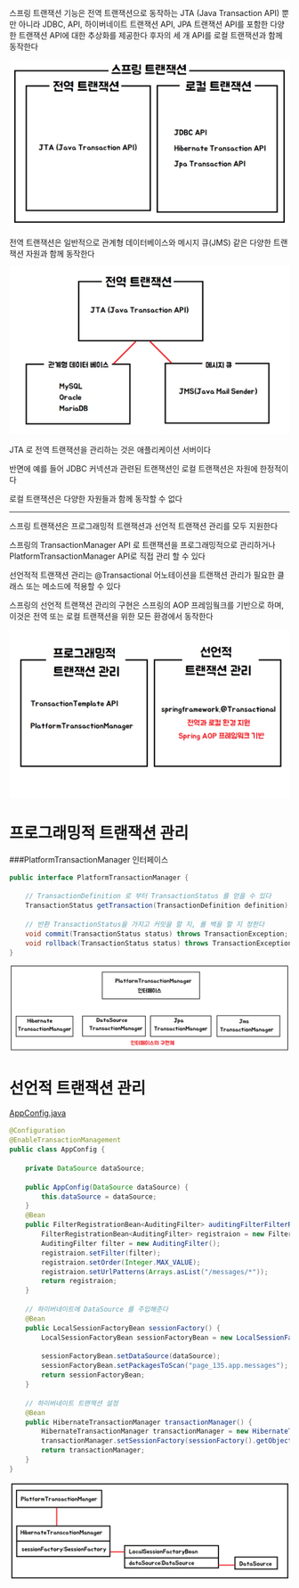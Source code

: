 스프링 트랜잭션 기능은 전역 트랜잭션으로 동작하는 JTA (Java Transaction API) 뿐만 아니라 
JDBC, API, 하이버네이트 트랜잭션 API, JPA 트랜잭션 API를 포함한 다양한 트랜잭션 API에 대한 추상화를 제공한다
후자의 세 개 API를 로컬 트랜잭션과 함께 동작한다

![스프링 트랜잭션](./스프링%20트랜잭션.png)

전역 트랜잭션은 일반적으로 관계형 데이터베이스와 메시지 큐(JMS) 같은 다양한 트랜잭션 자원과 함께 동작한다

![전역 트랜잭션](./전역%20트랜잭션.png)

JTA 로 전역 트랜잭션을 관리하는 것은 애플리케이션 서버이다

반면에 예를 들어 JDBC 커넥션과 관련된 트랜잭션인 로컬 트랜잭션은 자원에 한정적이다

로컬 트랜잭션은 다양한 자원들과 함께 동작할 수 없다

---

스프링 트랜잭션은 프로그래밍적 트랜잭션과 선언적 트랜잭션 관리를 모두 지원한다


스프링의 TransactionManager API 로 트랜잭션을 프로그래밍적으로 관리하거나 PlatformTransactionManager API로 직접 관리 할 수 있다

선언적적 트랜잭션 관리는 @Transactional 어노테이션을 트랜잭션 관리가 필요한 클래스 또는 메소드에 적용할 수 있다

스프링의 선언적 트랜잭션 관리의 구현은 스프링의 AOP 프레임웤크를 기반으로 하며, 이것은 전역 또는 로컬 트랜잭션을 위한 모든 환경에서 동작한다


![스프링 프래그리밍, 선언적](./스프링%20프로그래밍,선언적.png)

# 프로그래밍적 트랜잭션 관리
###PlatformTransactionManager 인터페이스
```java
public interface PlatformTransactionManager {

    // TransactionDefinition 로 부터 TransactionStatus 를 얻을 수 있다
    TransactionStatus getTransaction(TransactionDefinition definition) throws TransactionException;
    
    // 반환 TransactionStatus을 가지고 커밋을 할 지, 롤 백을 할 지 정한다
    void commit(TransactionStatus status) throws TransactionException;
    void rollback(TransactionStatus status) throws TransactionException;
}
```

![platformInterface](./PlatformInterface.png)

# 선언적 트랜잭션 관리
[AppConfig.java](./app/messages/config/AppConfig.java)
```java
@Configuration
@EnableTransactionManagement
public class AppConfig {

    private DataSource dataSource;

    public AppConfig(DataSource dataSource) {
        this.dataSource = dataSource;
    }
    @Bean
    public FilterRegistrationBean<AuditingFilter> auditingFilterFilterRegistrationBean() {
        FilterRegistrationBean<AuditingFilter> registraion = new FilterRegistrationBean<>();
        AuditingFilter filter = new AuditingFilter();
        registraion.setFilter(filter);
        registraion.setOrder(Integer.MAX_VALUE);
        registraion.setUrlPatterns(Arrays.asList("/messages/*"));
        return registraion;
    }

    // 하이버네이트에 DataSource 를 주입해준다
    @Bean
    public LocalSessionFactoryBean sessionFactory() {
        LocalSessionFactoryBean sessionFactoryBean = new LocalSessionFactoryBean();

        sessionFactoryBean.setDataSource(dataSource);
        sessionFactoryBean.setPackagesToScan("page_135.app.messages");
        return sessionFactoryBean;
    }
    
    // 하이버네이트 트랜잭션 설정
    @Bean
    public HibernateTransactionManager transactionManager() {
        HibernateTransactionManager transactionManager = new HibernateTransactionManager();
        transactionManager.setSessionFactory(sessionFactory().getObject());
        return transactionManager;
    }
}
```

![AppConfig](./AppConfig.png)